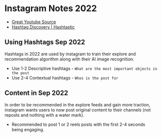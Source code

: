 

# Instagram Notes 2022

- [Great Youtube Source](https://youtu.be/5aPNyKl1gN0)
- [Hashtag Discovery | Hashtastic](https://hashtastic.eu/#pricing)


## Using Hashtags Sep 2022
Hashtags in 2022 are used by instagram to train their explore and recommendation algorithm along with their AI image recognition.
- Use 1-2 Descriptive hashtags - `What are the most important objects in the post`
- Use 2-4 Contextual hashtags - `Whos is the post for`

## Content in Sep 2022
In order to be recommended in the explore feeds and gain more traction, instagram wants users to now post original content to their channels (not reposts and nothing with a water mark).
- Recommended to post 1 or 2 reels posts with the first 2-4 seconds being engaging. 